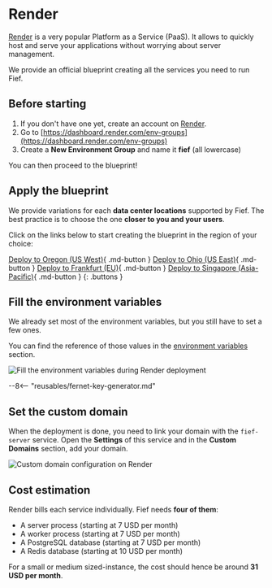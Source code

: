 # Render

[Render](https://render.com/) is a very popular Platform as a Service (PaaS). It allows to quickly host and serve your applications without worrying about server management.

We provide an official blueprint creating all the services you need to run Fief.

## Before starting

1. If you don't have one yet, create an account on [Render](https://render.com).
2. Go to [https://dashboard.render.com/env-groups](https://dashboard.render.com/env-groups)
3. Create a **New Environment Group** and name it **fief** (all lowercase)

You can then proceed to the blueprint!

## Apply the blueprint

We provide variations for each **data center locations** supported by Fief. The best practice is to choose the one **closer to you and your users**.

Click on the links below to start creating the blueprint in the region of your choice:

[Deploy to Oregon (US West)](https://render.com/deploy?repo=https://github.com/fief-dev/render/tree/region-oregon){ .md-button }
[Deploy to Ohio (US East)](https://render.com/deploy?repo=https://github.com/fief-dev/render/tree/region-ohio){ .md-button }
[Deploy to Frankfurt (EU)](https://render.com/deploy?repo=https://github.com/fief-dev/render/tree/region-frankfurt){ .md-button }
[Deploy to Singapore (Asia-Pacific)](https://render.com/deploy?repo=https://github.com/fief-dev/render/tree/region-singapore){ .md-button }
{: .buttons }

## Fill the environment variables

We already set most of the environment variables, but you still have to set a few ones.

You can find the reference of those values in the [environment variables](../environment-variables.md) section.

![Fill the environment variables during Render deployment](/assets/images/deployment-render-variables.png)

--8<-- "reusables/fernet-key-generator.md"

## Set the custom domain

When the deployment is done, you need to link your domain with the `fief-server` service. Open the **Settings** of this service and in the **Custom Domains** section, add your domain.

![Custom domain configuration on Render](/assets/images/deployment-render-domain.png)

## Cost estimation

Render bills each service individually. Fief needs **four of them**:

* A server process (starting at 7 USD per month)
* A worker process (starting at 7 USD per month)
* A PostgreSQL database (starting at 7 USD per month)
* A Redis database (starting at 10 USD per month)

For a small or medium sized-instance, the cost should hence be around **31 USD per month**.
